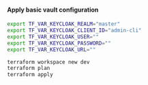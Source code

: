 #### Apply basic vault configuration

```bash
export TF_VAR_KEYCLOAK_REALM="master"
export TF_VAR_KEYCLOAK_CLIENT_ID="admin-cli"
export TF_VAR_KEYCLOAK_USER=""
export TF_VAR_KEYCLOAK_PASSWORD=""
export TF_VAR_KEYCLOAK_URL=""

terraform workspace new dev
terraform plan
terraform apply
```